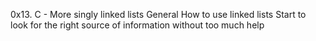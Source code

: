 0x13. C - More singly linked lists
General
How to use linked lists
Start to look for the right source of information without too much help
